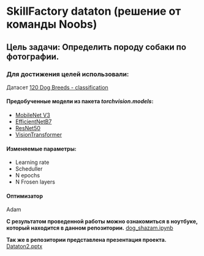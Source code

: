 # SkillFactory dataton (решение от команды Noobs)
## Цель задачи: Определить породу собаки по фотографии.

### Для достижения целей использовали:
Датасет [120 Dog Breeds - classification](https://www.kaggle.com/datasets/amandam1/120-dog-breeds-breed-classification)

#### Предобученные модели из пакета *torchvision.models*:
* [MobileNet V3](https://pytorch.org/vision/main/models/mobilenetv3.html)
* [EfficientNetB7](https://pytorch.org/vision/main/models/generated/torchvision.models.efficientnet_b7.html)
* [ResNet50](https://pytorch.org/vision/main/models/resnet.html)
* [VisionTransformer](https://pytorch.org/vision/main/models/vision_transformer.html)

#### Изменяемые параметры:
* Learning rate
* Scheduller
* N epochs
* N Frosen layers

#### Оптимизатор
Adam

**С результатом проведенной работы можно ознакомиться в ноутбуке, который находится в данном репозитории.**
[dog_shazam.ipynb](https://github.com/Shurik-P/dataton_noobs/blob/main/dog_shazam.ipynb)

**Так же в репозитории представлена презентация проекта.**
[Dataton2.pptx](https://github.com/Shurik-P/dataton_noobs/blob/main/Dataton2.pptx)
